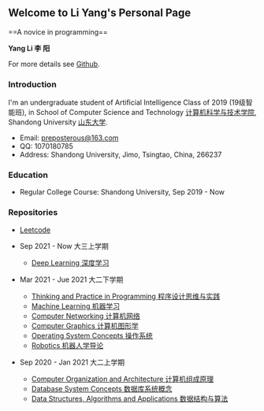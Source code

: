 ## Welcome to Li Yang's Personal Page

==A novice in programming==

**Yang Li  李 阳**

For more details see [Github](https://github.com/Uzi0603).

### Introduction

I'm an undergraduate student of Artificial Intelligence Class of 2019 (19级智能班), in School of Computer Science and Technology [计算机科学与技术学院](https://www.cs.sdu.edu.cn/), Shandong University [山东大学](https://www.sdu.edu.cn/). 

- Email: preposterous@163.com
- QQ: 1070180785
- Address: Shandong University, Jimo, Tsingtao, China, 266237

### Education

- Regular College Course: Shandong University, Sep 2019 - Now

### Repositories

- [Leetcode](https://github.com/Uzi0603/Leetcode)
- Sep 2021 - Now 大三上学期
  - [Deep Learning 深度学习](https://github.com/Uzi0603/deep-learning)

- Mar 2021 - Jue 2021 大二下学期
  - [Thinking and Practice in Programming 程序设计思维与实践](https://github.com/Uzi0603/Thinking-and-Practice-in-Programming)
  - [Machine Learning 机器学习](https://github.com/Uzi0603/machine-learning)
  - [Computer Networking 计算机网络](https://github.com/Uzi0603/computer-networking)
  - [Computer Graphics 计算机图形学](https://github.com/Uzi0603/computer-graphics)
  - [Operating System Concepts 操作系统](https://github.com/Uzi0603/operating-system-concepts)
  - [Robotics 机器人学导论](https://github.com/Uzi0603/Robotics)
- Sep 2020 - Jan 2021 大二上学期
  - [Computer Organization and Architecture 计算机组成原理](https://github.com/Uzi0603/computer-organization-and-architecture)
  - [Database System Concepts 数据库系统概念](https://github.com/Uzi0603/database-system-concept)
  - [Data Structures, Algorithms and Applications 数据结构与算法](https://github.com/Uzi0603/data-structure)
